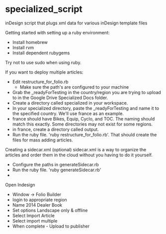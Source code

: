 specialized_script
==================

inDesign script that plugs xml data for various inDesign template files

Getting started with setting up a ruby environment:

- Install homebrew
- Install rvm
- Install dependent rubygems

Try not to use sudo when using ruby.

If you want to deploy multiple articles:

- Edit restructure_for_folio.rb
  - Make sure the path's are configured to your machine
- Grab the _readyForTesting in the country/region you are trying to upload to in the Google Drive Specialized Docs folder.
- Create a directory called specialized in your workspace.
- In your specialized directory, paste the _readyForTesting and name it to the specified country. We'll use france as an example.
- france should have Bikes, Equip, Cyclo, and TOC. The naming should match this exactly. Some directories may not exist for some regions.
- in france, create a directory called output.
- Run the ruby file. 'ruby restructure_for_folio.rb'. That should create the files for mass adding articles.

Creating a sidecar.xml (optional)
sidecar.xml is a way to organize the articles and order them in the cloud without you having to do it yourself.
- Configure the paths in generateSidecar.rb
- Run the ruby file. 'ruby generateSidecar.rb'
- 

Open Indesign
- Window -> Folio Builder
- login to appropriate region
- Name <Region> 2014 Dealer Book
- Set options Landscape only & offline
- Select Import Article
- Select import multiple
- When complete - Upload to publisher

